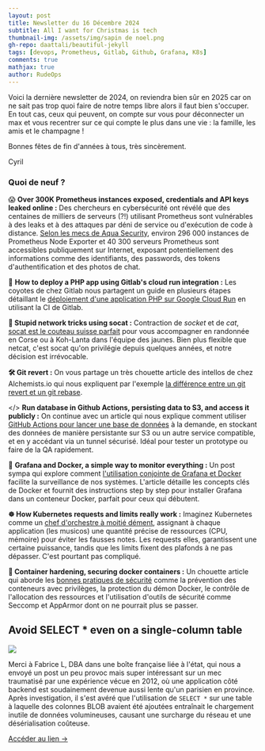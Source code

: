```yaml
---
layout: post
title: Newsletter du 16 Décembre 2024
subtitle: All I want for Christmas is tech			
thumbnail-img: /assets/img/sapin de noel.png
gh-repo: daattali/beautiful-jekyll
tags: [devops, Prometheus, Gitlab, Github, Grafana, K8s]
comments: true
mathjax: true
author: RudeOps
---
```


Voici la dernière newsletter de 2024, on reviendra bien sûr en 2025 car on ne sait pas trop quoi faire de notre temps libre alors il faut bien s'occuper. En tout cas, ceux qui peuvent, on compte sur vous pour déconnecter un max et vous recentrer sur ce qui compte le plus dans une vie : la famille, les amis et le champagne !

Bonnes fêtes de fin d'années à tous, très sincèrement.  
  
Cyril

### Quoi de neuf ?

😱 **Over 300K Prometheus instances exposed, credentials and API keys leaked online :** Des chercheurs en cybersécurité ont révélé que des centaines de milliers de serveurs (?!) utilisant Prometheus sont vulnérables à des leaks et à des attaques par déni de service ou d'exécution de code à distance.  [Selon les mecs de Aqua Security](https://thehackernews.com/2024/12/296000-prometheus-instances-exposed.html), environ 296 000 instances de Prometheus Node Exporter et 40 300 serveurs Prometheus sont accessibles publiquement sur Internet, exposant potentiellement des informations comme des identifiants, des passwords, des tokens d'authentification et des photos de chat.

🦊 **How to deploy a PHP app using Gitlab's cloud run integration :** Les coyotes de chez Gitlab nous partagent un guide en plusieurs étapes détaillant le  [déploiement d'une application PHP sur Google Cloud Run](https://about.gitlab.com/blog/2024/12/10/how-to-deploy-a-php-app-using-gitlabs-cloud-run-integration/)  en utilisant la CI de Gitlab.

**🔌 Stupid network tricks using socat :** Contraction de  _socket_ et de  _cat_,  [socat est le couteau suisse parfait](https://spin.atomicobject.com/socat-stupid-network-tricks/)  pour vous accompagner en randonnée en Corse ou à Koh-Lanta dans l'équipe des jaunes. Bien plus flexible que netcat, c'est socat qu'on privilégie depuis quelques années, et notre décision est irrévocable.

**🛠️ Git revert :** On vous partage un très chouette article des intellos de chez Alchemists.io qui nous expliquent par l'exemple  [la différence entre un git revert et un git rebase](https://alchemists.io/articles/git_revert).

</> **Run database in Github Actions, persisting data to S3, and access it publicly :** On continue avec un article qui nous explique comment utiliser  [GitHub Actions pour lancer une base de données](https://wesql.io/blog/use-github-actions-as-database)  à la demande, en stockant des données de manière persistante sur S3 ou un autre service compatible, et en y accédant via un tunnel sécurisé. Idéal pour tester un prototype ou faire de la QA rapidement.  

🚀  **Grafana and Docker, a simple way to monitor everything :** Un post sympa qui explore comment  [l'utilisation conjointe de Grafana et Docker](https://last9.io/blog/grafana-and-docker/)  facilite la surveillance de nos systèmes. L'article détaille les concepts clés de Docker et fournit des instructions step by step pour installer Grafana dans un conteneur Docker, parfait pour ceux qui débutent.

**☸️ How Kubernetes requests and limits really work :** Imaginez Kubernetes comme un  [chef d'orchestre à moitié dément](https://thenewstack.io/how-kubernetes-requests-and-limits-really-work/), assignant à chaque application (les musicos) une quantité précise de ressources (CPU, mémoire) pour éviter les fausses notes. Les requests elles, garantissent une certaine puissance, tandis que les limits fixent des plafonds à ne pas dépasser. C'est pourtant pas compliqué.

**🐳 Container hardening, securing docker containers :** Un chouette article qui aborde les  [bonnes pratiques de sécurité](https://systemweakness.com/container-hardening-999acb9d2692) comme la prévention des conteneurs avec privilèges, la protection du démon Docker, le contrôle de l'allocation des ressources et l'utilisation d'outils de sécurité comme Seccomp et AppArmor dont on ne pourrait plus se passer.

## Avoid SELECT * even on a single-column table

![](https://storage.mlcdn.com/account_image/325165/ZQnyEP9pdesJ7X8SGo8b0QWZiTXeXxHTpzoVkCAT.png)

Merci à Fabrice L, DBA dans une boîte française liée à l'état, qui nous a envoyé un post un peu provoc mais super intéressant sur un mec traumatisé par une expérience vécue en 2012, où une application côté backend est soudainement devenue aussi lente qu'un parisien en province. Après investigation, il s'est avéré que l'utilisation de  `SELECT *`  sur une table à laquelle des colonnes BLOB avaient été ajoutées entraînait le chargement inutile de données volumineuses, causant une surcharge du réseau et une désérialisation coûteuse.  

[Accéder au lien ->](https://medium.com/@hnasr/avoid-select-even-on-a-single-column-tables-d6deed7b4aee)